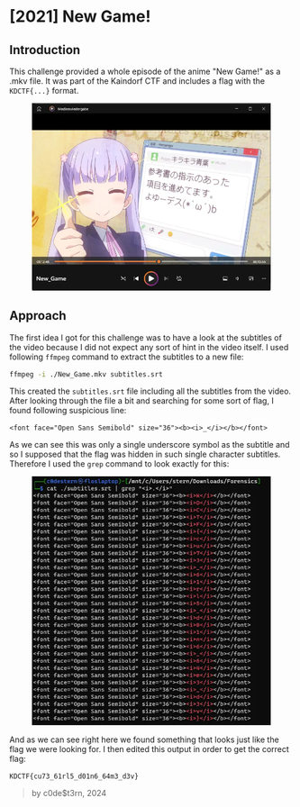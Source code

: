 # \[2021] New Game!

## Introduction

This challenge provided a whole episode of the anime "New Game!" as a .mkv file. It was part of the Kaindorf CTF and includes a flag with the `KDCTF{...}` format.

<figure><img src=".gitbook/assets/image (22).png" alt=""><figcaption></figcaption></figure>

## Approach

The first idea I got for this challenge was to have a look at the subtitles of the video because I did not expect any sort of hint in the video itself. I used following `ffmpeg` command to extract the subtitles to a new file:

```bash
ffmpeg -i ./New_Game.mkv subtitles.srt
```

This created the `subtitles.srt` file including all the subtitles from the video. After looking through the file a bit and searching for some sort of flag, I found following suspicious line:

```
<font face="Open Sans Semibold" size="36"><b><i>_</i></b></font>
```

As we can see this was only a single underscore symbol as the subtitle and so I supposed that the flag was hidden in such single character subtitles. Therefore I used the `grep` command to look exactly for this:

<figure><img src=".gitbook/assets/image (24).png" alt=""><figcaption></figcaption></figure>

And as we can see right here we found something that looks just like the flag we were looking for. I then edited this output in order to get the correct flag:

```
KDCTF{cu73_61rl5_d01n6_64m3_d3v}
```

> by c0de$t3rn, 2024
